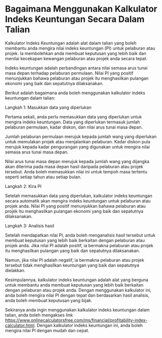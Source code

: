 Bagaimana Menggunakan Kalkulator Indeks Keuntungan Secara Dalam Talian
======================================================================

Kalkulator Indeks Keuntungan adalah alat dalam talian yang boleh membantu anda mengira nilai indeks keuntungan (PI) untuk pelaburan atau projek. Ia membolehkan anda membuat keputusan yang lebih baik dan menilai kecekapan kewangan pelaburan atau projek anda secara tepat.

Indeks keuntungan adalah perbandingan antara nilai semasa arus tunai masa depan terhadap pelaburan permulaan. Nilai PI yang positif menunjukkan bahawa pelaburan atau projek itu menghasilkan pulangan ekonomi yang baik dan sepatutnya dilaksanakan.

Berikut adalah bagaimana anda boleh menggunakan kalkulator indeks keuntungan dalam talian:

Langkah 1: Masukkan data yang diperlukan

Pertama sekali, anda perlu memasukkan data yang diperlukan untuk mengira indeks keuntungan. Data yang diperlukan termasuk jumlah pelaburan permulaan, kadar diskon, dan nilai arus tunai masa depan.

Jumlah pelaburan permulaan merujuk kepada jumlah wang yang diperlukan untuk memulakan projek atau menjalankan pelaburan. Kadar diskon pula merujuk kepada kadar pengurangan yang digunakan untuk mengira nilai semasa arus tunai masa depan.

Nilai arus tunai masa depan merujuk kepada jumlah wang yang dijangka akan diterima pada masa depan hasil daripada pelaburan atau projek tersebut. Anda boleh memasukkan nilai ini untuk tempoh masa tertentu seperti setiap tahun atau setiap bulan.

Langkah 2: Kira PI

Setelah memasukkan data yang diperlukan, kalkulator indeks keuntungan secara automatik akan mengira indeks keuntungan untuk pelaburan atau projek anda. Nilai PI yang positif menunjukkan bahawa pelaburan atau projek itu menghasilkan pulangan ekonomi yang baik dan sepatutnya dilaksanakan.

Langkah 3: Analisis hasil

Setelah mendapatkan nilai PI, anda boleh menganalisis hasil tersebut untuk membuat keputusan yang lebih baik berkaitan dengan pelaburan atau projek anda. Jika nilai PI adalah positif, ia bermakna pelaburan atau projek itu menghasilkan pulangan yang baik dan sepatutnya dilaksanakan.

Namun, jika nilai PI adalah negatif, ia bermakna pelaburan atau projek tersebut tidak menghasilkan keuntungan yang baik dan sepatutnya dielakkan.

Kesimpulannya, kalkulator indeks keuntungan adalah alat yang berguna untuk membantu anda membuat keputusan yang lebih baik berkaitan dengan pelaburan atau projek anda. Dengan menggunakan kalkulator ini, anda boleh mengira nilai PI dengan tepat dan berdasarkan hasil analisis, anda boleh membuat keputusan yang bijak.

Sekiranya anda ingin menggunakan kalkulator indeks keuntungan dalam talian, anda boleh mengakses link <https://www.onlinecalculatorsfree.com/ms/financial/profitability-index-calculator.html>. Dengan kalkulator indeks keuntungan ini, anda boleh mengira nilai PI dengan mudah dan cepat.